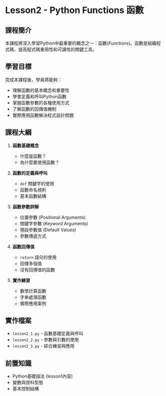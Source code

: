 # Lesson2 - Python Functions 函數

## 課程簡介
本課程將深入學習Python中最重要的概念之一：函數(Functions)。函數是組織程式碼、提高程式碼重用性和可讀性的關鍵工具。

## 學習目標
完成本課程後，學員將能夠：
- 理解函數的基本概念和重要性
- 學會定義和呼叫Python函數
- 掌握函數參數的各種使用方式
- 了解函數的回傳值機制
- 實際應用函數解決程式設計問題

## 課程大綱
1. **函數基礎概念**
   - 什麼是函數？
   - 為什麼要使用函數？
   
2. **函數的定義與呼叫**
   - `def` 關鍵字的使用
   - 函數命名規則
   - 基本函數結構

3. **函數參數詳解**
   - 位置參數 (Positional Arguments)
   - 關鍵字參數 (Keyword Arguments)
   - 預設參數值 (Default Values)
   - 參數傳遞方式

4. **函數回傳值**
   - `return` 語句的使用
   - 回傳多個值
   - 沒有回傳值的函數

5. **實作練習**
   - 數學計算函數
   - 字串處理函數
   - 實際應用案例

## 實作檔案
- `lesson2_1.py` - 函數基礎定義與呼叫
- `lesson2_2.py` - 參數與引數的使用
- `lesson2_3.py` - 綜合練習與應用

## 前置知識
- Python基礎語法 (lesson1內容)
- 變數與資料型態
- 基本控制結構
